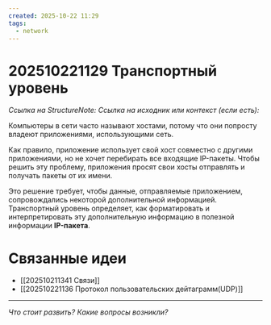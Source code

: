```yaml
---
created: 2025-10-22 11:29
tags:
  - network
---
```

# 202510221129 Транспортный уровень

*Ссылка на StructureNote:*
*Ссылка на исходник или контекст (если есть):*

Компьютеры в сети часто называют хостами, потому что они попросту владеют приложениями, использующими сеть.

Как правило, приложение использует свой хост совместно с другими приложениями, но не хочет перебирать все входящие IP-пакеты. Чтобы решить эту проблему, приложения просят свои хосты отправлять и получать пакеты от их имени.

Это решение требует, чтобы данные, отправляемые приложением, сопровождались некоторой дополнительной информацией. Транспортный уровень определяет, как форматировать и интерпретировать эту дополнительную информацию в полезной информации **IP-пакета**.

# Связанные идеи

- [[202510211341 Связи]]
- [[202510221136 Протокол пользовательских дейтаграмм(UDP)]]

---

*Что стоит развить? Какие вопросы возникли?*
